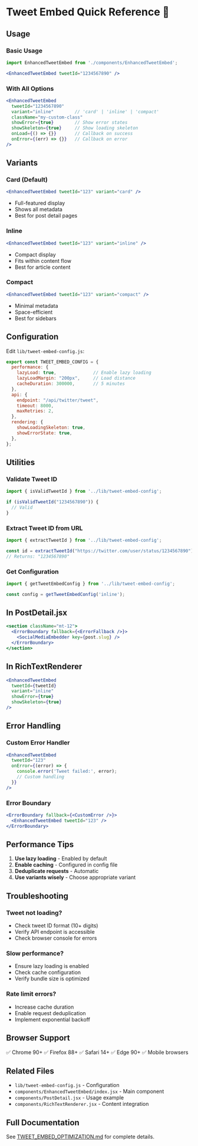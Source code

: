 # Tweet Embed Quick Reference 🚀

## Usage

### Basic Usage
```jsx
import EnhancedTweetEmbed from './components/EnhancedTweetEmbed';

<EnhancedTweetEmbed tweetId="1234567890" />
```

### With All Options
```jsx
<EnhancedTweetEmbed 
  tweetId="1234567890"
  variant="inline"        // 'card' | 'inline' | 'compact'
  className="my-custom-class"
  showError={true}        // Show error states
  showSkeleton={true}     // Show loading skeleton
  onLoad={() => {}}       // Callback on success
  onError={(err) => {}}   // Callback on error
/>
```

## Variants

### Card (Default)
```jsx
<EnhancedTweetEmbed tweetId="123" variant="card" />
```
- Full-featured display
- Shows all metadata
- Best for post detail pages

### Inline
```jsx
<EnhancedTweetEmbed tweetId="123" variant="inline" />
```
- Compact display
- Fits within content flow
- Best for article content

### Compact
```jsx
<EnhancedTweetEmbed tweetId="123" variant="compact" />
```
- Minimal metadata
- Space-efficient
- Best for sidebars

## Configuration

Edit `lib/tweet-embed-config.js`:

```javascript
export const TWEET_EMBED_CONFIG = {
  performance: {
    lazyLoad: true,              // Enable lazy loading
    lazyLoadMargin: "200px",     // Load distance
    cacheDuration: 300000,       // 5 minutes
  },
  api: {
    endpoint: "/api/twitter/tweet",
    timeout: 8000,
    maxRetries: 2,
  },
  rendering: {
    showLoadingSkeleton: true,
    showErrorState: true,
  },
};
```

## Utilities

### Validate Tweet ID
```javascript
import { isValidTweetId } from '../lib/tweet-embed-config';

if (isValidTweetId("1234567890")) {
  // Valid
}
```

### Extract Tweet ID from URL
```javascript
import { extractTweetId } from '../lib/tweet-embed-config';

const id = extractTweetId("https://twitter.com/user/status/1234567890");
// Returns: "1234567890"
```

### Get Configuration
```javascript
import { getTweetEmbedConfig } from '../lib/tweet-embed-config';

const config = getTweetEmbedConfig('inline');
```

## In PostDetail.jsx

```jsx
<section className="mt-12">
  <ErrorBoundary fallback={<ErrorFallback />}>
    <SocialMediaEmbedder key={post.slug} />
  </ErrorBoundary>
</section>
```

## In RichTextRenderer

```jsx
<EnhancedTweetEmbed
  tweetId={tweetId}
  variant="inline"
  showError={true}
  showSkeleton={true}
/>
```

## Error Handling

### Custom Error Handler
```jsx
<EnhancedTweetEmbed
  tweetId="123"
  onError={(error) => {
    console.error('Tweet failed:', error);
    // Custom handling
  }}
/>
```

### Error Boundary
```jsx
<ErrorBoundary fallback={<CustomError />}>
  <EnhancedTweetEmbed tweetId="123" />
</ErrorBoundary>
```

## Performance Tips

1. **Use lazy loading** - Enabled by default
2. **Enable caching** - Configured in config file
3. **Deduplicate requests** - Automatic
4. **Use variants wisely** - Choose appropriate variant

## Troubleshooting

### Tweet not loading?
- Check tweet ID format (10+ digits)
- Verify API endpoint is accessible
- Check browser console for errors

### Slow performance?
- Ensure lazy loading is enabled
- Check cache configuration
- Verify bundle size is optimized

### Rate limit errors?
- Increase cache duration
- Enable request deduplication
- Implement exponential backoff

## Browser Support

✅ Chrome 90+
✅ Firefox 88+
✅ Safari 14+
✅ Edge 90+
✅ Mobile browsers

## Related Files

- `lib/tweet-embed-config.js` - Configuration
- `components/EnhancedTweetEmbed/index.jsx` - Main component
- `components/PostDetail.jsx` - Usage example
- `components/RichTextRenderer.jsx` - Content integration

## Full Documentation

See [TWEET_EMBED_OPTIMIZATION.md](./TWEET_EMBED_OPTIMIZATION.md) for complete details.
